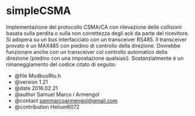 # simpleCSMA
Implementazione del protocollo CSMA/CA con rilevazione delle collisioni basata sulla perdita o sulla non correttezza degli ack da parte del ricevitore. Si adopera su un bus interfacciato con un transceiver RS485. Il transceiver provato è un MAX485 con piedino di controllo della direzione. Dovrebbe funzionare anche con un transceiver col controllo automatico della direzione (piedino con una impostazione qualsiasi).
Sostanzialmente è un rimaneggiamento del codice citato di seguito:
 * @file 	ModbusRtu.h
 * @version     1.21
 * @date        2016.02.21
 * @author 	Samuel Marco i Armengol
 * @contact     sammarcoarmengol@gmail.com
 * @contribution Helium6072
